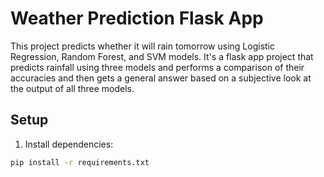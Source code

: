 # Weather Prediction Flask App

This project predicts whether it will rain tomorrow using Logistic Regression, Random Forest, and SVM models.
It's a flask app project that predicts rainfall using three models and performs a comparison of their accuracies and then gets a general answer based on a subjective look at the output of all three models.

## Setup

1. Install dependencies:
```bash
pip install -r requirements.txt
